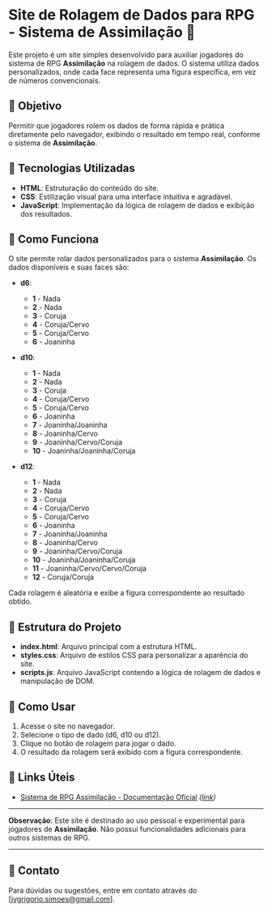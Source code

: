 # Site de Rolagem de Dados para RPG - Sistema de Assimilação 🎲

Este projeto é um site simples desenvolvido para auxiliar jogadores do sistema de RPG **Assimilação** na rolagem de dados. O sistema utiliza dados personalizados, onde cada face representa uma figura específica, em vez de números convencionais. 

## 🎯 Objetivo

Permitir que jogadores rolem os dados de forma rápida e prática diretamente pelo navegador, exibindo o resultado em tempo real, conforme o sistema de **Assimilação**.

## 🚀 Tecnologias Utilizadas

- **HTML**: Estruturação do conteúdo do site.
- **CSS**: Estilização visual para uma interface intuitiva e agradável.
- **JavaScript**: Implementação da lógica de rolagem de dados e exibição dos resultados.

## 📖 Como Funciona

O site permite rolar dados personalizados para o sistema **Assimilação**. Os dados disponíveis e suas faces são:

- **d6**:
  - **1** - Nada
  - **2** - Nada
  - **3** - Coruja
  - **4** - Coruja/Cervo
  - **5** - Coruja/Cervo
  - **6** - Joaninha

- **d10**:
  - **1** - Nada
  - **2** - Nada
  - **3** - Coruja
  - **4** - Coruja/Cervo
  - **5** - Coruja/Cervo
  - **6** - Joaninha
  - **7** - Joaninha/Joaninha
  - **8** - Joaninha/Cervo
  - **9** - Joaninha/Cervo/Coruja
  - **10** - Joaninha/Joaninha/Coruja

- **d12**:
  - **1** - Nada
  - **2** - Nada
  - **3** - Coruja
  - **4** - Coruja/Cervo
  - **5** - Coruja/Cervo
  - **6** - Joaninha
  - **7** - Joaninha/Joaninha
  - **8** - Joaninha/Cervo
  - **9** - Joaninha/Cervo/Coruja
  - **10** - Joaninha/Joaninha/Coruja
  - **11** - Joaninha/Cervo/Cervo/Coruja
  - **12** - Coruja/Coruja

Cada rolagem é aleatória e exibe a figura correspondente ao resultado obtido.

## 📄 Estrutura do Projeto

- **index.html**: Arquivo principal com a estrutura HTML.
- **styles.css**: Arquivo de estilos CSS para personalizar a aparência do site.
- **scripts.js**: Arquivo JavaScript contendo a lógica de rolagem de dados e manipulação de DOM.

## 🎲 Como Usar

1. Acesse o site no navegador.
2. Selecione o tipo de dado (d6, d10 ou d12).
3. Clique no botão de rolagem para jogar o dado.
4. O resultado da rolagem será exibido com a figura correspondente.

## 🔗 Links Úteis
- [Sistema de RPG Assimilação - Documentação Oficial](#) _([link](https://assimilacaorpg.pages.net.br/?utm_source=linktree))_
---

**Observação**: Este site é destinado ao uso pessoal e experimental para jogadores de **Assimilação**. Não possui funcionalidades adicionais para outros sistemas de RPG.

---

## 📧 Contato

Para dúvidas ou sugestões, entre em contato através do [jvgrigorio.simoes@gmail.com].